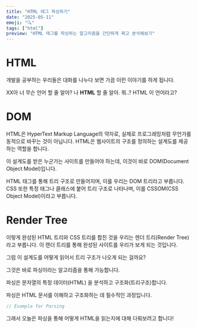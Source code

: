 ```yaml
---
title: "HTML 태그 파싱하기"
date: "2025-05-11"
emoji: "🔍"
tags: ["html"]
preview: "HTML 태그를 파싱하는 알고리즘을 간단하게 짜고 분석해보기"
---
```


# HTML

개발을 공부하는 우리들은 대화를 나누다 보면 가끔 이런 이야기를 하게 됩니다.

XX아 너 무슨 언어 할 줄 알아?
나 **HTML** 할 줄 알아.
뭐..? HTML 이 언어라고?

# DOM

HTML은 HyperText Markup Language의 약자로, 실제로 프로그래밍처럼 무언가를 동적으로 바꾸는 것이 아닙니다. HTML은 웹사이트의 구조를 정의하는 설계도를 제공하는 역할을 합니다.

이 설계도를 받은 누군가는 사이트를 만들어야 하는데, 이것이 바로 DOM(Document Object Model)입니다.

HTML 태그를 통해 트리 구조로 만들어지며, 이를 우리는 DOM 트리라고 부릅니다. CSS 또한 특정 태그나 클래스에 붙어 트리 구조로 나타나며, 이를 CSSOM(CSS Object Model)이라고 부릅니다.

# Render Tree

이렇게 완성된 HTML 트리와 CSS 트리를 합친 것을 우리는 렌더 트리(Render Tree)라고 부릅니다. 이 렌더 트리를 통해 완성된 사이트를 우리가 보게 되는 것입니다.

그럼 이 설계도를 어떻게 읽어서 트리 구조가 나오게 되는 걸까요?

그것은 바로 파싱이라는 알고리즘을 통해 가능합니다.

파싱은 문자열의 특정 데이터(HTML) 을 분석하고 구조화(트리구조)합니다.

파싱은 HTML 문서를 이해하고 구조화하는 데 필수적인 과정입니다.

```javascript
// Example for Parsing
```

그래서 오늘은 파싱을 통해 어떻게 HTML을 읽는지에 대해 다뤄보려고 합니다!
